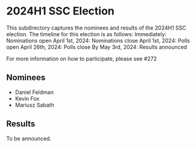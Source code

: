 # 2024H1 SSC Election
This subdirectory captures the nominees and results of the 2024H1 SSC election. The timeline for this election is as follows:
Immediately: Nominations open
April 1st, 2024: Nominations close
April 1st, 2024: Polls open
April 26th, 2024: Polls close
By May 3rd, 2024: Results announced

For more information on how to participate, please see #272

## Nominees
- Daniel Feldman
- Kevin Fox
- Mariusz Sabath

## Results
To be announced.
